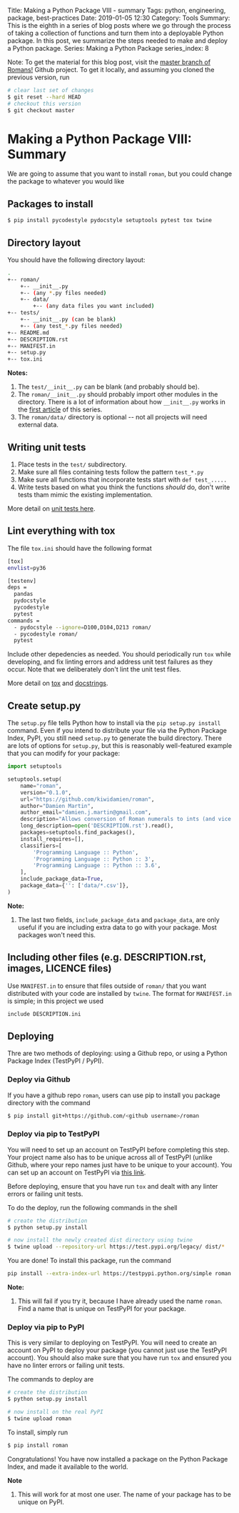 Title: Making a Python Package VIII - summary 
Tags: python, engineering, package, best-practices
Date: 2019-01-05 12:30
Category: Tools
Summary: This is the eighth in a series of blog posts where we go through the process of taking a collection of functions and turn them into a deployable Python package. In this post, we summarize the steps needed to make and deploy a Python package. 
Series: Making a Python Package
series_index: 8

Note: To get the material for this blog post, visit the [master branch of Romans!](https://github.com/kiwidamien/Roman) Github project. To get it locally, and assuming you cloned the previous version, run
```bash
# clear last set of changes
$ git reset --hard HEAD
# checkout this version
$ git checkout master
```

# Making a Python Package VIII: Summary

We are going to assume that you want to install `roman`, but you could change the package to whatever you would like
## Packages to install

```bash
$ pip install pycodestyle pydocstyle setuptools pytest tox twine
```

## Directory layout

You should have the following directory layout:
```bash
.
+-- roman/
    +-- __init__.py
    +-- (any *.py files needed)
    +-- data/
        +-- (any data files you want included)
+-- tests/
    +-- __init__.py (can be blank)
    +-- (any test_*.py files needed)
+-- README.md
+-- DESCRIPTION.rst
+-- MANIFEST.in
+-- setup.py
+-- tox.ini
```

**Notes:**

1. The `test/__init__.py` can be blank (and probably should be).
2. The `roman/__init__.py` should probably import other modules in the directory. There is a lot of information about how `__init__.py` works in the [first article](making-a-python-package.html) of this series.
3. The `roman/data/` directory is optional -- not all projects will need external data.

## Writing unit tests

1. Place tests in the `test/` subdirectory.
2. Make sure all files containing tests follow the pattern `test_*.py`
3. Make sure all functions that incorporate tests start with `def test_.....`
4. Write tests based on what you think the functions _should_ do, don't write tests tham mimic the existing implementation.

More detail on [unit tests here](/making-a-python-package-iv-writing-unit-tests.html). 

## Lint everything with tox

The file `tox.ini` should have the following format
```bash
[tox]
envlist=py36

[testenv]
deps =
  pandas
  pydocstyle
  pycodestyle
  pytest
commands =
  - pydocstyle --ignore=D100,D104,D213 roman/
  - pycodestyle roman/
  pytest
```
 
Include other depedencies as needed. You should periodically run `tox` while developing, and fix linting errors and address unit test failures as they occur. Note that we deliberately don't lint the unit test files.

More detail on [tox](/making-a-python-package-v-testing-with-tox.html) and [docstrings](/making-a-python-package-ii-writing-docstrings.html).

## Create setup.py

The `setup.py` file tells Python how to install via the `pip setup.py install` command. Even if you intend to distribute your file via the Python Package Index, PyPI, you still need `setup.py` to generate the build directory. There are lots of options for `setup.py`, but this is reasonably well-featured example that you can modify for your package:
```python
import setuptools

setuptools.setup(
    name="roman",
    version="0.1.0",
    url="https://github.com/kiwidamien/roman",
    author="Damien Martin",
    author_email="damien.j.martin@gmail.com",
    description="Allows conversion of Roman numerals to ints (and vice versa)",
    long_description=open('DESCRIPTION.rst').read(),
    packages=setuptools.find_packages(),
    install_requires=[],
    classifiers=[
        'Programming Language :: Python',
        'Programming Language :: Python :: 3',
        'Programming Language :: Python :: 3.6',
    ],
    include_package_data=True,
    package_data={'': ['data/*.csv']},
)
```

**Note:**

1. The last two fields, `include_package_data` and `package_data`, are only useful if you are including extra data to go with your package. Most packages won't need this.

## Including other files (e.g. DESCRIPTION.rst, images, LICENCE files)

Use `MANIFEST.in` to ensure that files outside of `roman/` that you want distributed with your code are installed by `twine`. The format for `MANIFEST.in` is simple; in this project we used
```bash
include DESCRIPTION.ini
```

## Deploying

Thre are two methods of deploying: using a Github repo, or using a Python Package Index (TestPyPI / PyPI).

### Deploy via Github

If you have a github repo `roman`, users can use pip to install you package directory with the command 
```bash
$ pip install git+https://github.com/<github username>/roman
```

### Deploy via pip to TestPyPI

You will need to set up an account on TestPyPI before completing this step. Your project name also has to be unique across all of TestPyPI (unlike Github, where your repo names just have to be unique to your account). You can set up an account on TestPyPI via [this link](https://test.pypi.org/account/register/).

Before deploying, ensure that you have run `tox` and dealt with any linter errors or failing unit tests.

To do the deploy, run the following commands in the shell
```bash
# create the distribution
$ python setup.py install

# now install the newly created dist directory using twine
$ twine upload --repository-url https://test.pypi.org/legacy/ dist/*
```

You are done! To install this package, run the command 
```bash
pip install --extra-index-url https://testpypi.python.org/simple roman
```

**Note:**

1. This will fail if you try it, because I have already used the name `roman`. Find a name that is unique on TestPyPI for your package.

### Deploy via pip to PyPI

This is very similar to deploying on TestPyPI. You will need to create an account on PyPI to deploy your package (you cannot just use the TestPyPI account). You should also make sure that you have run `tox` and ensured you have no linter errors or failing unit tests.

The commands to deploy are
```bash
# create the distribution
$ python setup.py install

# now install on the real PyPI
$ twine upload roman
```

To install, simply run
```bash
$ pip install roman
```

Congratulations! You have now installed a package on the Python Package Index, and made it available to the world.

**Note**

1. This will work for at most one user. The name of your package has to be unique on PyPI.
